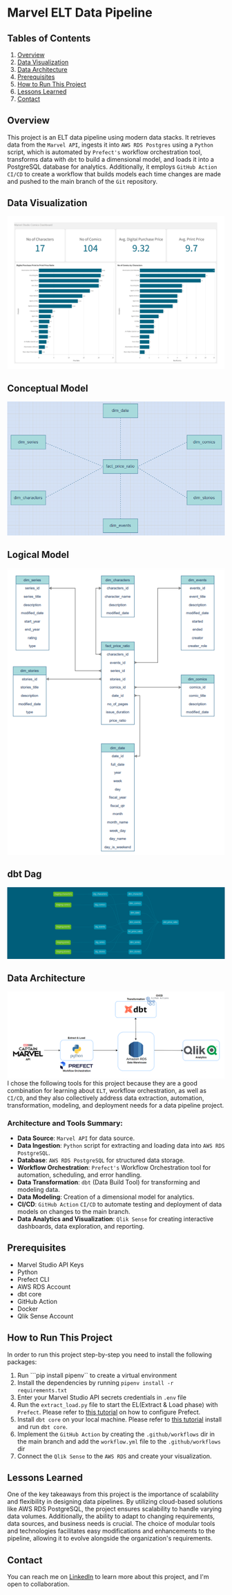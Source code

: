 # Marvel ELT Data Pipeline
## Tables of Contents
1. [Overview](#overview)
2. [Data Visualization](#data-visualization)
3. [Data Architecture](#data-architecture)
4. [Prerequisites](#prerequisites)
5. [How to Run This Project](#how-to-run-this-project)
6. [Lessons Learned](#lessons-learned)
7. [Contact](#contact)
   
## Overview 

This project is an ELT data pipeline using modern data stacks. It retrieves data from the ```Marvel API```, ingests it into ```AWS RDS Postgres``` using a ```Python``` script, which is automated by ```Prefect's``` workflow orchestration tool, transforms data with ```dbt``` to build a dimensional model, and loads it into a PostgreSQL database for analytics. Additionally, it employs ```GitHub Action``` ```CI/CD``` to create a workflow that builds models each time changes are made and pushed to the main branch of the ```Git``` repository.

## Data Visualization
![](https://github.com/ukokobili/marvel_elt_pipeline/blob/main/images/Marvel_Dashboard.png)

## Conceptual Model
![](https://github.com/ukokobili/marvel_elt_pipeline/blob/main/images/conceptual_model.png)

## Logical Model
![](https://github.com/ukokobili/marvel_elt_pipeline/blob/main/images/logical_model.png)

## dbt Dag
![](https://github.com/ukokobili/marvel_elt_pipeline/blob/main/images/dbt-dag.png)

## Data Architecture
![](https://github.com/ukokobili/marvel_elt_pipeline/blob/main/images/Marvel_ELT_Achitecture.png)
I chose the following tools for this project because they are a good combination for learning about ```ELT```, workflow orchestration, as well as ```CI/CD```, and they also collectively address data extraction, automation, transformation, modeling, and deployment needs for a data pipeline project.


### Architecture and Tools Summary:
* **Data Source**: ```Marvel API``` for data source.
* **Data Ingestion**: ```Python``` script for extracting and loading data into ```AWS RDS PostgreSQL```.
* **Database**: ```AWS RDS PostgreSQL``` for structured data storage.
* **Workflow Orchestration**: ```Prefect's``` Workflow Orchestration tool for automation, scheduling, and error handling.
* **Data Transformation**: ```dbt``` (Data Build Tool) for transforming and modeling data.
* **Data Modeling**: Creation of a dimensional model for analytics.
* **CI/CD**: ```GitHub Action``` ```CI/CD``` to automate testing and deployment of data models on changes to the main branch.
* **Data Analytics and Visualization**: ```Qlik Sense``` for creating interactive dashboards, data exploration, and reporting.

## Prerequisites
* Marvel Studio API Keys
* Python
* Prefect CLI
* AWS RDS Account
* dbt core
* GitHub Action
* Docker
* Qlik Sense Account
  
## How to Run This Project
In order to run this project step-by-step you need to install the following packages:
1. Run ```pip install pipenv`` to create a virtual environment
2. Install the dependencies by running ```pipenv install -r requirements.txt```
3. Enter your Marvel Studio API secrets credentials in ```.env``` file
4. Run the ```extract_load.py``` file to start the EL(Extract & Load phase) with ```Prefect```. Please refer to [this tutorial](https://www.youtube.com/playlist?list=PL3MmuxUbc_hJed7dXYoJw8DoCuVHhGEQb) on how to configure Prefect.
5. Install ```dbt core``` on your local machine. Please refer to [this tutorial](https://www.youtube.com/playlist?list=PL3MmuxUbc_hJed7dXYoJw8DoCuVHhGEQb) install and run ```dbt core```.
6. Implement the ```GitHub Action``` by creating the ```.github/workflows``` dir in the main branch and add the ```workflow.yml``` file to the ```.github/workflows``` dir
7. Connect the ```Qlik Sense``` to the ```AWS RDS``` and create your visualization.

## Lessons Learned
One of the key takeaways from this project is the importance of scalability and flexibility in designing data pipelines. By utilizing cloud-based solutions like AWS RDS PostgreSQL, the project ensures scalability to handle varying data volumes. Additionally, the ability to adapt to changing requirements, data sources, and business needs is crucial. The choice of modular tools and technologies facilitates easy modifications and enhancements to the pipeline, allowing it to evolve alongside the organization's requirements.

## Contact
You can reach me on [LinkedIn](https://www.linkedin.com/in/jacobukokobili/) to learn more about this project, and I'm open to collaboration.
